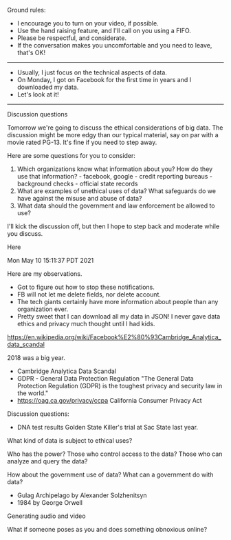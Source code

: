 
Ground rules:

- I encourage you to turn on your video, if possible.
- Use the hand raising feature, and I'll call on you using a FIFO.
- Please be respectful, and considerate.
- If the conversation makes you uncomfortable and you need to leave, that's OK!

------------------------------------------------------------

- Usually, I just focus on the technical aspects of data.
- On Monday, I got on Facebook for the first time in years and I downloaded my data.
- Let's look at it!

------------------------------------------------------------

Discussion questions

Tomorrow we're going to discuss the ethical considerations of big data.
The discussion might be more edgy than our typical material, say on par with a movie rated PG-13.
It's fine if you need to step away.

Here are some questions for you to consider:

1. Which organizations know what information about you?
    How do they use that information?
        - facebook, google
        - credit reporting bureaus
        - background checks
        - official state records
2. What are examples of unethical uses of data?
    What safeguards do we have against the misuse and abuse of data?
3. What data should the government and law enforcement be allowed to use?

I'll kick the discussion off, but then I hope to step back and moderate while you discuss.

Here 

Mon May 10 15:11:37 PDT 2021


Here are my observations.

- Got to figure out how to stop these notifications.
- FB will not let me delete fields, nor delete account.
- The tech giants certainly have more information about people than any organization ever.
- Pretty sweet that I can download all my data in JSON!
I never gave data ethics and privacy much thought until I had kids.

https://en.wikipedia.org/wiki/Facebook%E2%80%93Cambridge_Analytica_data_scandal

2018 was a big year.

- Cambridge Analytica Data Scandal
- GDPR - General Data Protection Regulation
"The General Data Protection Regulation (GDPR) is the toughest privacy and security law in the world."
- https://oag.ca.gov/privacy/ccpa
 California Consumer Privacy Act


Discussion questions:

- DNA test results
Golden State Killer's trial at Sac State last year.

What kind of data is subject to ethical uses?

Who has the power?
Those who control access to the data?
Those who can analyze and query the data?

How about the government use of data?
What can a government do with data?

- Gulag Archipelago by Alexander Solzhenitsyn
- 1984 by George Orwell

Generating audio and video

What if someone poses as you and does something obnoxious online?
